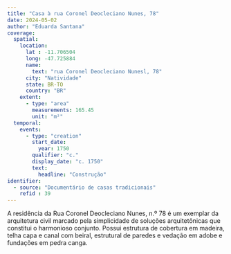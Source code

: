 ```yaml
---
title: "Casa à rua Coronel Deocleciano Nunes, 78"
date: 2024-05-02
author: "Eduarda Santana"
coverage:
  spatial:
    location:
      lat : -11.706504
      long: -47.725884
      name: 
        text: "rua Coronel Deocleciano Nunesl, 78"
      city: "Natividade"
      state: BR-TO
      country: "BR"
    extent:
      - type: "area"
        measurements: 165.45
        unit: "m²"
  temporal:
    events:
      - type: "creation"
        start_date:
          year: 1750
        qualifier: "c."
        display_date: "c. 1750"
        text:
          headline: "Construção"
identifier:
  - source: "Documentário de casas tradicionais"
    refid : 39
---
```


A residência da Rua Coronel Deocleciano Nunes, n.º 78 é um exemplar da arquitetura civil marcado pela simplicidade de soluções arquitetônicas que constitui o harmonioso conjunto. Possui estrutura de cobertura em madeira, telha capa e canal com beiral, estrutural de paredes e vedação em adobe e fundações em pedra canga.
